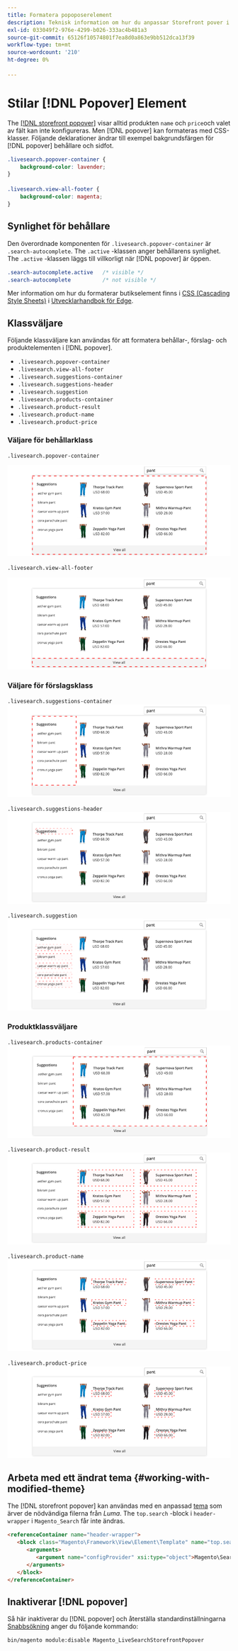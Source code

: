 ```yaml
---
title: Formatera popoposerelement
description: Teknisk information om hur du anpassar Storefront pover i Live Search.
exl-id: 033049f2-976e-4299-b026-333ac4b481a3
source-git-commit: 65126f10574801f7ea8d0a863e9bb512dca13f39
workflow-type: tm+mt
source-wordcount: '210'
ht-degree: 0%

---
```


# Stilar [!DNL Popover] Element

The [[!DNL storefront popover]](storefront-popover.md) visar alltid produkten `name` och `price`och valet av fält kan inte konfigureras. Men [!DNL popover] kan formateras med CSS-klasser. Följande deklarationer ändrar till exempel bakgrundsfärgen för [!DNL popover] behållare och sidfot.

```css
.livesearch.popover-container {
    background-color: lavender;
}

.livesearch.view-all-footer {
    background-color: magenta;
}
```

## Synlighet för behållare

Den överordnade komponenten för `.livesearch.popover-container` är `.search-autocomplete`.  The `.active` -klassen anger behållarens synlighet. The `.active` -klassen läggs till villkorligt när [!DNL popover] är öppen.

```css
.search-autocomplete.active   /* visible */
.search-autocomplete          /* not visible */
```

Mer information om hur du formaterar butikselement finns i [CSS (Cascading Style Sheets)](https://devdocs.magento.com/guides/v2.4/frontend-dev-guide/css-topics/css-overview.html) i [Utvecklarhandbok för Edge](https://devdocs.magento.com/guides/v2.4/frontend-dev-guide/bk-frontend-dev-guide.html).

## Klassväljare

Följande klassväljare kan användas för att formatera behållar-, förslag- och produktelementen i [!DNL popover].

* `.livesearch.popover-container`
* `.livesearch.view-all-footer`
* `.livesearch.suggestions-container`
* `.livesearch.suggestions-header`
* `.livesearch.suggestion`
* `.livesearch.products-container`
* `.livesearch.product-result`
* `.livesearch.product-name`
* `.livesearch.product-price`

### Väljare för behållarklass

`.livesearch.popover-container`

![[!DNL Popover] container](assets/livesearch-popover-container.png)

`.livesearch.view-all-footer`

![Visa alla sidfötter](assets/livesearch-view-all-footer.png)

### Väljare för förslagsklass

`.livesearch.suggestions-container`
![Förslagsbehållare](assets/livesearch-suggestions-container.png)

`.livesearch.suggestions-header`
![Förslag, rubrik](assets/livesearch-suggestions-header.png)

`.livesearch.suggestion`
![Förslag](assets/livesearch-suggestion.png)

### Produktklassväljare

`.livesearch.products-container`
![Produktbehållare](assets/livesearch-product-container.png)

`.livesearch.product-result`
![Produktresultat](assets/livesearch-product-result.png)

`.livesearch.product-name`
![Produktnamn](assets/livesearch-product-name.png)

`.livesearch.product-price`
![Produktpris](assets/livesearch-product-price.png)

## Arbeta med ett ändrat tema {#working-with-modified-theme}

The [!DNL storefront popover] kan användas med en anpassad [tema](https://devdocs.magento.com/guides/v2.3/frontend-dev-guide/themes/theme-overview.html) som ärver de nödvändiga filerna från *Luma*. The `top.search` -block i `header-wrapper` i `Magento_Search` får inte ändras.

```html
<referenceContainer name="header-wrapper">
   <block class="Magento\Framework\View\Element\Template" name="top.search" as="topSearch" template="Magento_Search::form.mini.phtml">
      <arguments>
         <argument name="configProvider" xsi:type="object">Magento\Search\ViewModel\ConfigProvider</argument>
      </arguments>
   </block>
</referenceContainer>
```

## Inaktiverar [!DNL popover]

Så här inaktiverar du [!DNL popover] och återställa standardinställningarna [Snabbsökning](https://docs.magento.com/user-guide/catalog/search-quick.html) anger du följande kommando:

```bash
bin/magento module:disable Magento_LiveSearchStorefrontPopover
```
